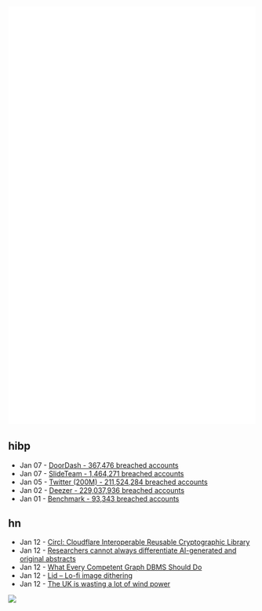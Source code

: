 ![Metrics](https://raw.githubusercontent.com/phixion/phixion/master/metrics.svg)

## hibp

<!--
for https://github.com/phixion/phixion/blob/main/.github/workflows/feeds.yml
-->
<!--START_SECTION:haveibeenpwnd-->
- Jan 07 - [DoorDash - 367,476 breached accounts](https://haveibeenpwned.com/PwnedWebsites#DoorDash)
- Jan 07 - [SlideTeam - 1,464,271 breached accounts](https://haveibeenpwned.com/PwnedWebsites#SlideTeam)
- Jan 05 - [Twitter (200M) - 211,524,284 breached accounts](https://haveibeenpwned.com/PwnedWebsites#Twitter200M)
- Jan 02 - [Deezer - 229,037,936 breached accounts](https://haveibeenpwned.com/PwnedWebsites#Deezer)
- Jan 01 - [Benchmark - 93,343 breached accounts](https://haveibeenpwned.com/PwnedWebsites#Benchmark)
<!--END_SECTION:haveibeenpwnd-->

## hn

<!--
for https://github.com/phixion/phixion/blob/main/.github/workflows/feeds.yml
-->
<!--START_SECTION:hn-->
- Jan 12 - [Circl: Cloudflare Interoperable Reusable Cryptographic Library](https://github.com/cloudflare/circl)
- Jan 12 - [Researchers cannot always differentiate AI-generated and original abstracts](https://www.nature.com/articles/d41586-023-00056-7)
- Jan 12 - [What Every Competent Graph DBMS Should Do](https://kuzudb.com/blog/what-every-gdbms-should-do-and-vision.html)
- Jan 12 - [Lid – Lo-fi image dithering](https://rawtext.club/~sloum/lid.html)
- Jan 12 - [The UK is wasting a lot of wind power](https://archy.deberker.com/the-uk-is-wasting-a-lot-of-wind-power/)
<!--END_SECTION:hn-->

<!--
for https://yhype.me
-->
![](https://hit.yhype.me/github/profile?user_id=13013670)
